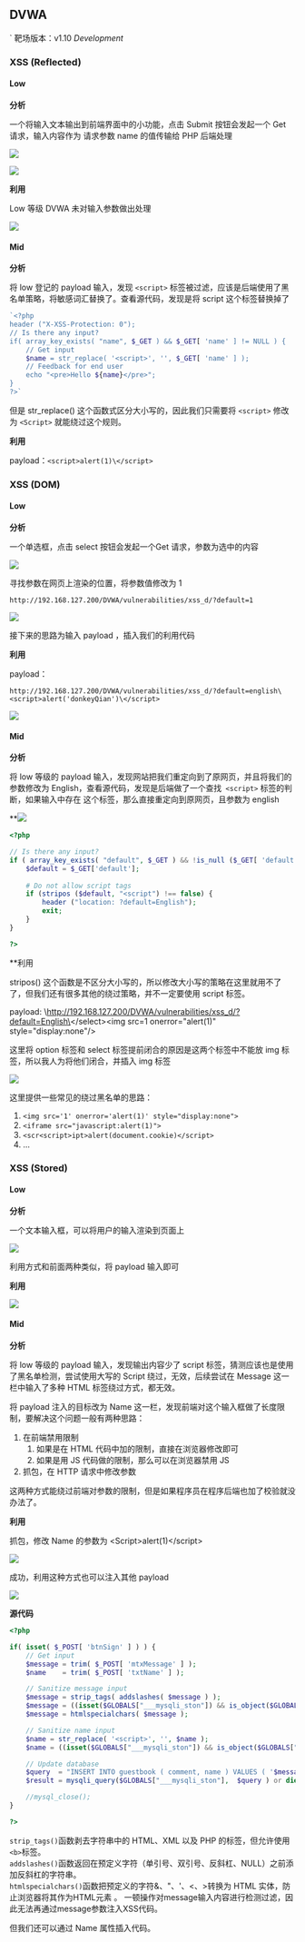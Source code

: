 
## DVWA
` 靶场版本：v1.10 *Development*

### XSS (Reflected)

#### Low

**分析**

一个将输入文本输出到前端界面中的小功能，点击 Submit 按钮会发起一个 Get 请求，输入内容作为 请求参数 name 的值传输给 PHP 后端处理

![](../../image/Pasted%20image%2020230424181348.png)

![](../../image/Pasted%20image%2020230424181413.png)

**利用**

Low 等级 DVWA 未对输入参数做出处理

![](../../image/Pasted%20image%2020230424181907.png)

#### Mid

**分析**

将 low 登记的 payload 输入，发现 `<script>` 标签被过滤，应该是后端使用了黑名单策略，将敏感词汇替换了。查看源代码，发现是将 script 这个标签替换掉了

```php
`<?php      
header ("X-XSS-Protection: 0");      
// Is there any input?   
if( array_key_exists( "name", $_GET ) && $_GET[ 'name' ] != NULL ) {    
	// Get input    
	$name = str_replace( '<script>', '', $_GET[ 'name' ] );    
	// Feedback for end user    
	echo "<pre>Hello ${name}</pre>";   
}      
?>`
```

但是 str_replace() 这个函数式区分大小写的，因此我们只需要将 `<script>` 修改为 `<Script>` 就能绕过这个规则。

**利用**

payload：`<script>alert(1)\</script>`

### XSS (DOM)

#### Low

**分析**

一个单选框，点击 select 按钮会发起一个Get 请求，参数为选中的内容

![](../../image/Pasted%20image%2020230424182342.png)

寻找参数在网页上渲染的位置，将参数值修改为 1

`http://192.168.127.200/DVWA/vulnerabilities/xss_d/?default=1`

![](../../image/Pasted%20image%2020230424183649.png)

接下来的思路为输入 payload ，插入我们的利用代码

**利用**

payload：

`http://192.168.127.200/DVWA/vulnerabilities/xss_d/?default=english\<script>alert('donkeyQian')\</script>`

![](../../image/Pasted%20image%2020230424190320.png)

#### Mid

**分析**

将 low 等级的 payload 输入，发现网站把我们重定向到了原网页，并且将我们的参数修改为 English，查看源代码，发现是后端做了一个查找` <script>` 标签的判断，如果输入中存在 这个标签，那么直接重定向到原网页，且参数为 english

**![](../../image/Pasted%20image%2020230424193809.png)

```php
<?php

// Is there any input?
if ( array_key_exists( "default", $_GET ) && !is_null ($_GET[ 'default' ]) ) {
    $default = $_GET['default'];
    
    # Do not allow script tags
    if (stripos ($default, "<script") !== false) {
        header ("location: ?default=English");
        exit;
    }
}

?>
```

**利用

stripos() 这个函数是不区分大小写的，所以修改大小写的策略在这里就用不了了，但我们还有很多其他的绕过策略，并不一定要使用 script 标签。

payload: \http://192.168.127.200/DVWA/vulnerabilities/xss_d/?default=English\</option>\</select>\<img src=1 onerror="alert(1)"  style="display:none"/>

这里将 option 标签和 select 标签提前闭合的原因是这两个标签中不能放 img 标签，所以我人为将他们闭合，并插入 img 标签

![](../../image/Pasted%20image%2020230424195045.png)

这里提供一些常见的绕过黑名单的思路：

1. `<img src='1' onerror='alert(1)' style="display:none">`
2. `<iframe src="javascript:alert(1)">`
3. `<scr<script>ipt>alert(document.cookie)</script>`
4. ...


### XSS (Stored)

#### Low

**分析**

一个文本输入框，可以将用户的输入渲染到页面上

![](../../image/Pasted%20image%2020230424190637.png)

利用方式和前面两种类似，将 payload 输入即可

**利用**

![](../../image/Pasted%20image%2020230424190929.png)

#### Mid

**分析**

将 low 等级的 payload 输入，发现输出内容少了 script 标签，猜测应该也是使用了黑名单检测，尝试使用大写的 Script 绕过，无效，后续尝试在 Message 这一栏中输入了多种 HTML 标签绕过方式，都无效。

将 payload 注入的目标改为 Name 这一栏，发现前端对这个输入框做了长度限制，要解决这个问题一般有两种思路：
1. 在前端禁用限制
	1. 如果是在 HTML 代码中加的限制，直接在浏览器修改即可
	2. 如果是用 JS 代码做的限制，那么可以在浏览器禁用 JS
2. 抓包，在 HTTP 请求中修改参数

这两种方式能绕过前端对参数的限制，但是如果程序员在程序后端也加了校验就没办法了。

**利用**

抓包，修改 Name 的参数为 \<Script>alert(1)\</script>

![](../../Pasted%20image%2020230425000602.png)

成功，利用这种方式也可以注入其他 payload

![](../../Pasted%20image%2020230425001108.png)

**源代码**

```php
<?php

if( isset( $_POST[ 'btnSign' ] ) ) {
    // Get input
    $message = trim( $_POST[ 'mtxMessage' ] );
    $name    = trim( $_POST[ 'txtName' ] );

    // Sanitize message input
    $message = strip_tags( addslashes( $message ) );
    $message = ((isset($GLOBALS["___mysqli_ston"]) && is_object($GLOBALS["___mysqli_ston"])) ? mysqli_real_escape_string($GLOBALS["___mysqli_ston"],  $message ) : ((trigger_error("[MySQLConverterToo] Fix the mysql_escape_string() call! This code does not work.", E_USER_ERROR)) ? "" : ""));
    $message = htmlspecialchars( $message );

    // Sanitize name input
    $name = str_replace( '<script>', '', $name );
    $name = ((isset($GLOBALS["___mysqli_ston"]) && is_object($GLOBALS["___mysqli_ston"])) ? mysqli_real_escape_string($GLOBALS["___mysqli_ston"],  $name ) : ((trigger_error("[MySQLConverterToo] Fix the mysql_escape_string() call! This code does not work.", E_USER_ERROR)) ? "" : ""));

    // Update database
    $query  = "INSERT INTO guestbook ( comment, name ) VALUES ( '$message', '$name' );";
    $result = mysqli_query($GLOBALS["___mysqli_ston"],  $query ) or die( '<pre>' . ((is_object($GLOBALS["___mysqli_ston"])) ? mysqli_error($GLOBALS["___mysqli_ston"]) : (($___mysqli_res = mysqli_connect_error()) ? $___mysqli_res : false)) . '</pre>' );

    //mysql_close();
}

?>
```

`strip_tags()`函数剥去字符串中的 HTML、XML 以及 PHP 的标签，但允许使用`<b>`标签。  
`addslashes()`函数返回在预定义字符（单引号、双引号、反斜杠、NULL）之前添加反斜杠的字符串。  
`htmlspecialchars()`函数把预定义的字符&、"、'、<、>转换为 HTML 实体，防止浏览器将其作为HTML元素 。
一顿操作对message输入内容进行检测过滤，因此无法再通过message参数注入XSS代码。

但我们还可以通过 Name 属性插入代码。